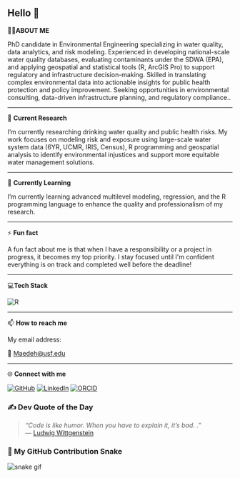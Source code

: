 ## Hello 👋
👩‍💻**ABOUT ME**

PhD candidate in Environmental Engineering specializing in water quality, data analytics, and risk modeling. Experienced in developing national-scale water quality databases, evaluating contaminants under the SDWA (EPA), and applying geospatial and statistical tools (R, ArcGIS Pro) to support regulatory and infrastructure decision-making. Skilled in translating complex environmental data into actionable insights for public health protection and policy improvement. Seeking opportunities in environmental consulting, data-driven infrastructure planning, and regulatory compliance..

-------------------------------------------------------------------------------------------------------------------------------
🔭 **Current Research**

I’m currently researching drinking water quality and public health risks. My work focuses on modeling risk and exposure using large-scale water system data (6YR, UCMR, IRIS, Census), R programming and geospatial analysis to identify environmental injustices and support more equitable water management solutions.

-------------------------------------------------------------------------------------------------------------------------------
🌱 **Currently Learning**

I’m currently learning advanced multilevel modeling, regression, and the R programming language to enhance the quality and professionalism of my research.

-------------------------------------------------------------------------------------------------------------------------------
⚡ **Fun fact**

A fun fact about me is that when I have a responsibility or a project in progress, it becomes my top priority. I stay focused until I'm confident everything is on track and completed well before the deadline!

-------------------------------------------------------------------------------------------------------------------------------
💻**Tech Stack**

![R](https://img.shields.io/badge/-R-276DC3?style=for-the-badge&logo=r&logoColor=white)

-------------------------------------------------------------------------------------------------------------------------------
📫 **How to reach me**

My email address: 

📨 Maedeh@usf.edu

-------------------------------------------------------------------------------------------------------------------------------
🌐 **Connect with me**

[![GitHub](https://img.shields.io/badge/GitHub-black?style=for-the-badge&logo=github)](https://github.com/MaedehY)
[![LinkedIn](https://img.shields.io/badge/LinkedIn-blue?style=for-the-badge&logo=linkedin)](https://www.linkedin.com/in/maedehyazdani/)
[![ORCID](https://img.shields.io/badge/ORCID-A6CE39?style=for-the-badge&logo=orcid)](https://orcid.org/0009-0007-7795-061X)

<h3>✍️ Dev Quote of the Day</h3>

<blockquote>
  <em>“Code is like humor. When you have to explain it, it’s bad.
.”</em><br>
  — <a href="https://en.wikipedia.org/wiki/Cory House">Ludwig Wittgenstein</a>
</blockquote>



### 🐍 My GitHub Contribution Snake

![snake gif](https://maedehy.github.io/snk/github-contribution-grid-snake.svg)

<!--
**MaedehY/MaedehY** is a ✨ _special_ ✨ repository because its `README.md` (this file) appears on your GitHub profile.

Here are some ideas to get you started:

- 🔭 I’m currently working on ...
- 🌱 I’m currently learning ...
- 👯 I’m looking to collaborate on ...
- 🤔 I’m looking for help with ...
- 💬 Ask me about ...
- 📫 How to reach me: ...
- 😄 Pronouns: ...
- ⚡ Fun fact: ...
-->
